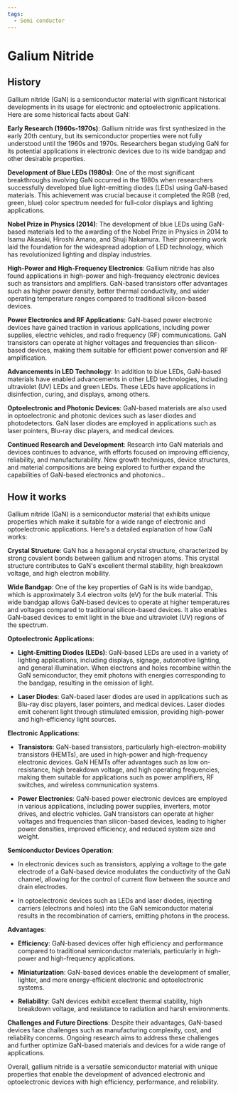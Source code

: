 ```yaml
---
tags:
  - Semi conductor
---
```


# Galium Nitride

## History

Gallium nitride (GaN) is a semiconductor material with significant historical developments in its usage for electronic and optoelectronic applications. Here are some historical facts about GaN:

**Early Research (1960s-1970s)**: Gallium nitride was first synthesized in the early 20th century, but its semiconductor properties were not fully understood until the 1960s and 1970s. Researchers began studying GaN for its potential applications in electronic devices due to its wide bandgap and other desirable properties.

**Development of Blue LEDs (1980s)**: One of the most significant breakthroughs involving GaN occurred in the 1980s when researchers successfully developed blue light-emitting diodes (LEDs) using GaN-based materials. This achievement was crucial because it completed the RGB (red, green, blue) color spectrum needed for full-color displays and lighting applications.

**Nobel Prize in Physics (2014)**: The development of blue LEDs using GaN-based materials led to the awarding of the Nobel Prize in Physics in 2014 to Isamu Akasaki, Hiroshi Amano, and Shuji Nakamura. Their pioneering work laid the foundation for the widespread adoption of LED technology, which has revolutionized lighting and display industries.

**High-Power and High-Frequency Electronics**: Gallium nitride has also found applications in high-power and high-frequency electronic devices such as transistors and amplifiers. GaN-based transistors offer advantages such as higher power density, better thermal conductivity, and wider operating temperature ranges compared to traditional silicon-based devices.

**Power Electronics and RF Applications**: GaN-based power electronic devices have gained traction in various applications, including power supplies, electric vehicles, and radio frequency (RF) communications. GaN transistors can operate at higher voltages and frequencies than silicon-based devices, making them suitable for efficient power conversion and RF amplification.

**Advancements in LED Technology**: In addition to blue LEDs, GaN-based materials have enabled advancements in other LED technologies, including ultraviolet (UV) LEDs and green LEDs. These LEDs have applications in disinfection, curing, and displays, among others.

**Optoelectronic and Photonic Devices**: GaN-based materials are also used in optoelectronic and photonic devices such as laser diodes and photodetectors. GaN laser diodes are employed in applications such as laser pointers, Blu-ray disc players, and medical devices.

**Continued Research and Development**: Research into GaN materials and devices continues to advance, with efforts focused on improving efficiency, reliability, and manufacturability. New growth techniques, device structures, and material compositions are being explored to further expand the capabilities of GaN-based electronics and photonics..

## How it works

Gallium nitride (GaN) is a semiconductor material that exhibits unique properties which make it suitable for a wide range of electronic and optoelectronic applications. Here's a detailed explanation of how GaN works:

**Crystal Structure**: GaN has a hexagonal crystal structure, characterized by strong covalent bonds between gallium and nitrogen atoms. This crystal structure contributes to GaN's excellent thermal stability, high breakdown voltage, and high electron mobility.

**Wide Bandgap**: One of the key properties of GaN is its wide bandgap, which is approximately 3.4 electron volts (eV) for the bulk material. This wide bandgap allows GaN-based devices to operate at higher temperatures and voltages compared to traditional silicon-based devices. It also enables GaN-based devices to emit light in the blue and ultraviolet (UV) regions of the spectrum.

**Optoelectronic Applications**:

   - **Light-Emitting Diodes (LEDs)**: GaN-based LEDs are used in a variety of lighting applications, including displays, signage, automotive lighting, and general illumination. When electrons and holes recombine within the GaN semiconductor, they emit photons with energies corresponding to the bandgap, resulting in the emission of light.

   - **Laser Diodes**: GaN-based laser diodes are used in applications such as Blu-ray disc players, laser pointers, and medical devices. Laser diodes emit coherent light through stimulated emission, providing high-power and high-efficiency light sources.

**Electronic Applications**:

   - **Transistors**: GaN-based transistors, particularly high-electron-mobility transistors (HEMTs), are used in high-power and high-frequency electronic devices. GaN HEMTs offer advantages such as low on-resistance, high breakdown voltage, and high operating frequencies, making them suitable for applications such as power amplifiers, RF switches, and wireless communication systems.

   - **Power Electronics**: GaN-based power electronic devices are employed in various applications, including power supplies, inverters, motor drives, and electric vehicles. GaN transistors can operate at higher voltages and frequencies than silicon-based devices, leading to higher power densities, improved efficiency, and reduced system size and weight.

**Semiconductor Devices Operation**:

   - In electronic devices such as transistors, applying a voltage to the gate electrode of a GaN-based device modulates the conductivity of the GaN channel, allowing for the control of current flow between the source and drain electrodes.

   - In optoelectronic devices such as LEDs and laser diodes, injecting carriers (electrons and holes) into the GaN semiconductor material results in the recombination of carriers, emitting photons in the process.

**Advantages**:

   - **Efficiency**: GaN-based devices offer high efficiency and performance compared to traditional semiconductor materials, particularly in high-power and high-frequency applications.

   - **Miniaturization**: GaN-based devices enable the development of smaller, lighter, and more energy-efficient electronic and optoelectronic systems.

   - **Reliability**: GaN devices exhibit excellent thermal stability, high breakdown voltage, and resistance to radiation and harsh environments.

**Challenges and Future Directions**: Despite their advantages, GaN-based devices face challenges such as manufacturing complexity, cost, and reliability concerns. Ongoing research aims to address these challenges and further optimize GaN-based materials and devices for a wide range of applications.

Overall, gallium nitride is a versatile semiconductor material with unique properties that enable the development of advanced electronic and optoelectronic devices with high efficiency, performance, and reliability.